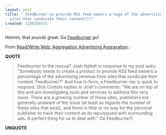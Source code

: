 ```yaml
---
layout: post
title: " FeedBurner to provide RSS feed owners a %age of the advertising revenue from
  sites that syndicate their content?!?"
created: 1108368553
---
```

Hmmm, that sounds great. Go <a href="http://www.feedburner.com/">Feedburner</a> go!<p>From <a href="http://www.readwriteweb.com/archives/002656.php">Read/Write Web: Aggregation Advertising Aggravation</a>.:</p>
<p><b>QUOTE</b></p><blockquote>Feedburner to the rescue? Josh Hallett in response to my post asks: "Somebody needs to create a product to provide RSS feed owners a percentage of the advertising revenue from sites that syndicate their content. Feedburner?" And true to form, a Feedburner rep is quick to respond. Dick Costolo replies in Josh's comments: "We are on top of this and are investigating tools and services to address this very issue. There are a growing number of these sites, publishers are generally unaware of the issue (at least as regards the number of these sites that exist), and there is little or no way for the personal publisher to track their content as its repurposed with surrounding ads. A perfect thing for us to deal with." Go Feedburner!!</blockquote><p><b>UNQUOTE</b></p>



